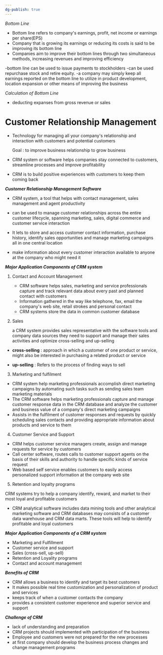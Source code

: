 ```yaml
---
dg-publish: true
---
```



*Bottom Line*

- Bottom line refers to company's earnings, profit, net income or earnings per share(EPS)
- Company that is growing its earnings or reducing its costs is said to be improving its bottom line
- Companies aim to improve their bottom lines through two simultaneous methods, increasing revenues and improving efficiency 

-bottom line can be used to issue payments to stockholders 
-can be used repurchase stock and retire equity.
-a company may simply keep all earnings reported on the bottom line to utilize in product development, location expansion or other means of improving the business


*Calculation of Bottom Line*

- deducting expanses from gross revenue or sales


# Customer Relationship Management 


- Technology for managing all your company's relationship and interaction with customers and potential customers

	Goal : to improve business relationship to grow business


- CRM system or software helps companies stay connected to customers, streamline processes and improve profitability

- CRM is to build positive experiences with customers to keep them coming back


***Customer Relationship Management Software***

- CRM system, a tool that helps with contact management, sales management and agent productivity

- can be used to manage customer relationships across the entire customer lifecycle, spanning marketing, sales, digital commerce and customer service interaction

- It lets to store and access customer contact information, purchase history, identify sales opportunities and manage marketing campaigns all in one central location

- make information about every customer interaction available to anyone at the company who might need it


***Major Application Components of CRM system***

1. Contact and Account Management

	- CRM software helps sales, marketing and service professionals capture and track relevant data about every past and planned contact with customers
	-  Information gathered in the way like telephone, fax, email the company's web site, retail strokes and personal contact
	- CRM systems store the data in common customer database

2. Sales

	a CRM system provides sales representative with the software tools and company data sources they need to support and manage their sales activities and optimize cross-selling and up-selling

  - **cross-selling** : approach in which a customer of one product or service, might also be interested in purchasing a related product or service
  
  - **up-selling** : Refers to the process of finding ways to sell

3. Marketing and fulfilment

- CRM system help marketing professionals accomplish direct marketing campaigns by automating such tasks such as sending sales team marketing materials
- The CRM software helps marketing professionals capture and manage customer response data in the CRM database and analyze the customer and business value of a company's direct marketing campaigns
- Assists in the fulfilment of customer responses and requests by quickly scheduling sales contacts and providing appropriate information about products and service to them 

4. Customer Service and Support

- CRM helps customer service managers create, assign and manage requests for service by customers
- Call center software, routes calls to customer support agents on the basis of their skills and authority to handle specific kinds of service request
- Web based self service enables customers to easily access personalized support information at the company web site

5. Retention and loyalty programs


CRM systems try to help a company identify, reward, and market to their most loyal and profitable customers

- CRM analytical software includes data mining tools and other analytical marketing software and CRM databases may consists of a customer data warehouse and CRM data marts. These tools will help to identify profitable and loyal customers

***Major Application Components of a CRM system***

- Marketing and Fulfillment
- Customer service and support
- Sales (cross-sell, up-sell)
- Retention and Loyality programs
- Contact and account management 


***Benefits of CRM***

- CRM allows a business to identify and target its best customers
- It makes possible real time customization and personalization of product and services
- keeps track of when a customer contacts the company 
- provides a consistent customer experience and superior service and support

***Challenge of CRM***

- lack of understanding and preparation 
- CRM projects should implemented with participation of the business 
- Employee and customers were not prepared for the new processes 
- at first company should develop the business process changes and change management programs 






 


